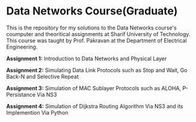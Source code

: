 # Data Networks Course(Graduate)

This is the repository for my solutions to the Data Networks course's coumputer and theoritical assignments at Sharif University of Technology. This course was taught by Prof. Pakravan at the Department of Electrical Engineering.

**Assignment 1:** Introduction to Data Networks and Physical Layer

**Assignment 2:** Simulating Data Link Protocols such as Stop and Wait, Go Back-N and Selective Repeat

**Assignment 3:** Simulation of MAC Sublayer Protocols such as ALOHA, P-Persistance Via NS3

**Assignment 4:** Simulation of Dijkstra Routing Algorithm Via NS3 and its Implemention Via Python 



